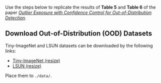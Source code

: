 Use the steps below to replicate the results of <b>Table 5</b> and <b>Table 6</b> of the paper [_Outlier Exposure with Confidence Control for Out-of-Distribution Detection_](https://arxiv.org/abs/1906.03509).

## Download Out-of-Distribution (OOD) Datasets
Tiny-ImageNet and LSUN datasets can be downloaded by the following links:

* [Tiny-ImageNet (resize)](https://www.dropbox.com/s/kp3my3412u5k9rl/Imagenet_resize.tar.gz)
* [LSUN (resize)](https://www.dropbox.com/s/moqh2wh8696c3yl/LSUN_resize.tar.gz)

Place them to `./data/`.
